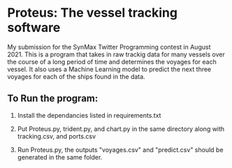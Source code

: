 # Proteus: The vessel tracking software
My submission for the SynMax Twitter Programming contest in August 2021.
This is a program that takes in raw trackig data for many vessels over the course of a long period of time and determines the voyages for each vessel.
It also uses a Machine Learning model to predict the next three voyages for each of the ships found in the data. 

## To Run the program:

1) Install the dependancies listed in requirements.txt

2) Put Proteus.py, trident.py, and chart.py in the same directory along with tracking.csv, and ports.csv

3) Run Proteus.py, the outputs "voyages.csv" and "predict.csv" should be generated in the same folder.
